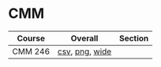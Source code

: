 # CMM

| Course | Overall | Section |
| ------ | ------- | ------- |
| CMM 246 | [csv](https://github.com/UCSD-Historical-Enrollment-Data/2024Winter/blob/main/overall/CMM%20246.csv), [png](https://raw.githubusercontent.com/UCSD-Historical-Enrollment-Data/2024Winter/main/plot_overall/CMM%20246.png), [wide](https://raw.githubusercontent.com/UCSD-Historical-Enrollment-Data/2024Winter/main/plot_overall_wide/CMM%20246.png) |  |
